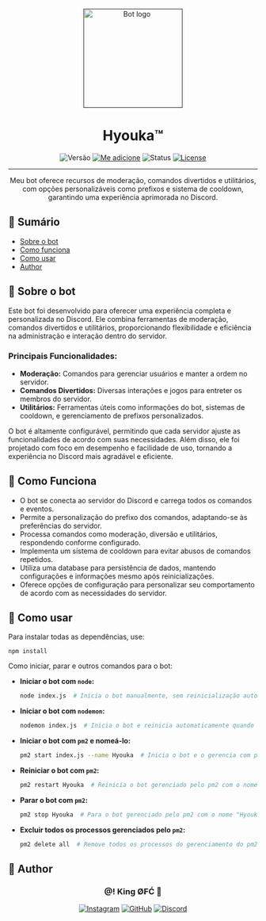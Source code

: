 <p align="center">
  <a href="" rel="noopener">
 <img width=200px height=200px src="https://i.pinimg.com/736x/11/95/05/119505b6b530cbc0e8d65d8e56eea80b.jpg" alt="Bot logo"></a>
</p>

<h1 align="center">Hyouka™</h1>

<div align="center">

![Versão](https://img.shields.io/badge/Versão-0.0.6-blue.svg)
[![Me adicione](https://img.shields.io/badge/Me-Adicione-blue.svg)](https://discord.com/oauth2/authorize?client_id=945037342605975643&permissions=8&integration_type=0&scope=bot)
![Status](https://img.shields.io/badge/Status-Development-blue.svg)
[![License](https://img.shields.io/badge/License-AGPL_3.0-blue.svg)](/LICENSE)

</div>

---

<p align="center"> Meu bot oferece recursos de moderação, comandos divertidos e utilitários, com opções personalizáveis como prefixos e sistema de cooldown, garantindo uma experiência aprimorada no Discord.
</p>

## 📝 Sumário

- [Sobre o bot](#about)
- [Como funciona](#working)
- [Como usar](#usage)
- [Author](#author)

## 🧸 Sobre o bot <a name = "about"></a>

Este bot foi desenvolvido para oferecer uma experiência completa e personalizada no Discord. Ele combina ferramentas de moderação, comandos divertidos e utilitários, proporcionando flexibilidade e eficiência na administração e interação dentro do servidor.

### Principais Funcionalidades:
- **Moderação:** Comandos para gerenciar usuários e manter a ordem no servidor.
- **Comandos Divertidos:** Diversas interações e jogos para entreter os membros do servidor.
- **Utilitários:** Ferramentas úteis como informações do bot, sistemas de cooldown, e gerenciamento de prefixos personalizados.

O bot é altamente configurável, permitindo que cada servidor ajuste as funcionalidades de acordo com suas necessidades. Além disso, ele foi projetado com foco em desempenho e facilidade de uso, tornando a experiência no Discord mais agradável e eficiente.

## 💭 Como Funciona <a name = "working"></a>

- O bot se conecta ao servidor do Discord e carrega todos os comandos e eventos.
- Permite a personalização do prefixo dos comandos, adaptando-se às preferências do servidor.
- Processa comandos como moderação, diversão e utilitários, respondendo conforme configurado.
- Implementa um sistema de cooldown para evitar abusos de comandos repetidos.
- Utiliza uma database para persistência de dados, mantendo configurações e informações mesmo após reinicializações.
- Oferece opções de configuração para personalizar seu comportamento de acordo com as necessidades do servidor.

## 🎈 Como usar <a name = "usage"></a>

Para instalar todas as dependências, use:

```
npm install
```

Como iniciar, parar e outros comandos para o bot:


- **Iniciar o bot com `node`:**
    ```bash
    node index.js  # Inicia o bot manualmente, sem reinicialização automática
    ```

- **Iniciar o bot com `nodemon`:**
    ```bash
    nodemon index.js  # Inicia o bot e reinicia automaticamente quando há mudanças no código, perfeito para desenvolver
    ```

- **Iniciar o bot com `pm2` e nomeá-lo:**
    ```bash
    pm2 start index.js --name Hyouka  # Inicia o bot e o gerencia com pm2, atribuindo o nome "Hyouka"
    ```

- **Reiniciar o bot com `pm2`:**
    ```bash
    pm2 restart Hyouka  # Reinicia o bot gerenciado pelo pm2 com o nome "Hyouka"
    ```

- **Parar o bot com `pm2`:**
    ```bash
    pm2 stop Hyouka  # Para o bot gerenciado pelo pm2 com o nome "Hyouka"
    ```

- **Excluir todos os processos gerenciados pelo `pm2`:**
    ```bash
    pm2 delete all  # Remove todos os processos do gerenciamento do pm2
    ```

## 🧪 Author <a name="author"></a>

<h3 align="center">@! King Ø₣Ć 👑</h3>

<div align="center">

[![Instagram](https://img.shields.io/badge/Instagram-blue.svg)](https://www.instagram.com/kingzin.021/)
[![GitHub](https://img.shields.io/badge/GitHub-blue.svg)](https://github.com/ricardo-as1)
[![Discord](https://img.shields.io/badge/Discord-blue.svg)](https://discord.com/channels/@904451208901722142)
</div>